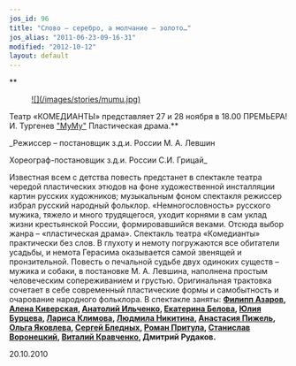 ```yaml
---
jos_id: 96
title: "Слово – серебро, а молчание – золото…"
jos_alias: "2011-06-23-09-16-31"
modified: "2012-10-12"
layout: default
---
```


**

<figure><a href="46-mumu.html">
![](/images/stories/mumu.jpg)
</a></figure>

Театр «КОМЕДИАНТЫ» представляет 27 и 28 ноября в 18.00 ПРЕМЬЕРА! И. Тургенев ["МуМу"](46-mumu.html) Пластическая драма.**

_Режиссер – постановщик з.д.и. России М. А. Левшин

Хореограф-постановщик з.д.и. России С.И. Грицай_

Известная всем с детства повесть предстанет в спектакле театра чередой пластических этюдов на фоне художественной инсталляции картин русских художников; музыкальным фоном спектакля режиссер избрал русский народный фольклор. «Немногословность» русского мужика, тяжело и много трудящегося, уходит корнями в сам уклад жизни крестьянской России, формировавшийся веками. Отсюда выбор жанра – «пластическая драма». Спектакль театра «Комедианты» практически без слов. В глухоту и немоту погружаются все обитатели усадьбы, и немота Герасима оказывается самой звенящей и пронзительной. Повесть о печальной судьбе двух одиноких существ – мужика и собаки, в постановке М. А. Левшина, наполнена простым человеческим сопереживанием и грустью. Оригинальная трактовка сочетает в себе современный пластические формы и самобытность и очарование народного фольклора. В спектакле заняты: **[Филипп Азаров](21-fillipp-azarov.html), [Алена Киверская](86-alena-kiverskaia.html), [Анатолий Ильченко](55-anatolii-ilchenko.html), [Екатерина Белова](23-belova-ekaterina.html), [Юлия Бурцева](78-ylia-burceva.html), [Лариса Климова](65-larisa-klimova.html), [Людмила Никитина](63-lyda-nikitina.html), [Анастасия Пижель](64-asia-pigel-sergeevna.html), [Ольга Яковлева](89-olga-yakovleva.html), [Сергей Бледных](24-blednyh-sergej.html), [Роман Притула](50-roman-pritula.html), [Станислав Воронецкий](51-stas-voronetski.html), [Виталий Кравченко](66-vitalii-kravchenko.html), <a href="83-dmitrii-rudakov.html"></a>Дмитрий Рудаков.**

20.10.2010

